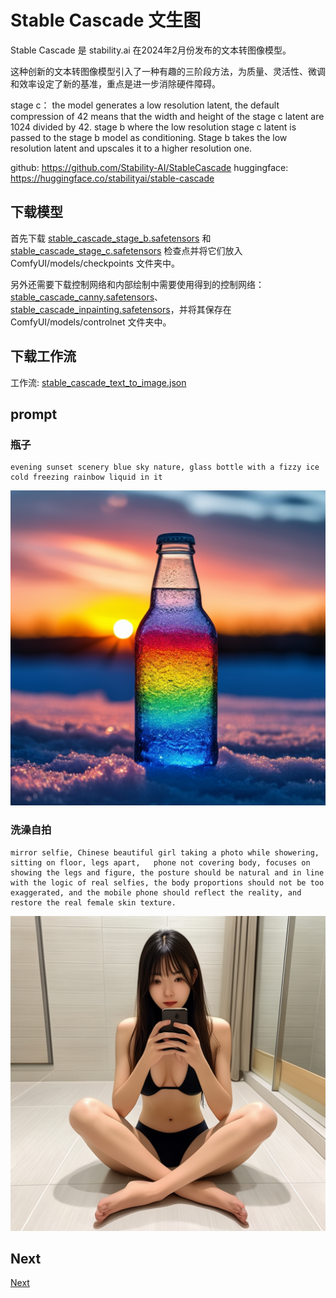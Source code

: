 # Stable Cascade 文生图

Stable Cascade 是 stability.ai 在2024年2月份发布的文本转图像模型。  

这种创新的文本转图像模型引入了一种有趣的三​​阶段方法，为质量、灵活性、微调和效率设定了新的基准，重点是进一步消除硬件障碍。


stage c： the model generates a low resolution latent, the default compression of 42 means that the width and height of the stage c latent are 1024 divided by 42.
stage b where the low resolution stage c latent is passed to the stage b model as conditioning. Stage b takes the low resolution latent and upscales it to a higher resolution one. 




github: https://github.com/Stability-AI/StableCascade
huggingface: https://huggingface.co/stabilityai/stable-cascade


## 下载模型

首先下载 [stable_cascade_stage_b.safetensors](https://huggingface.co/stabilityai/stable-cascade/resolve/main/comfyui_checkpoints/stable_cascade_stage_b.safetensors?download=true) 和 [stable_cascade_stage_c.safetensors](https://huggingface.co/stabilityai/stable-cascade/resolve/main/comfyui_checkpoints/stable_cascade_stage_c.safetensors?download=true) 检查点并将它们放入 ComfyUI/models/checkpoints 文件夹中。  


另外还需要下载控制网络和内部绘制中需要使用得到的控制网络：[stable_cascade_canny.safetensors](https://huggingface.co/stabilityai/stable-cascade/blob/main/controlnet/canny.safetensors)、[stable_cascade_inpainting.safetensors](https://huggingface.co/stabilityai/stable-cascade/blob/main/controlnet/inpainting.safetensors)，并将其保存在 ComfyUI/models/controlnet 文件夹中。


## 下载工作流


工作流: [stable_cascade_text_to_image.json](./stable_cascade_text_to_image.json)  


## prompt  



### 瓶子


```prompt
evening sunset scenery blue sky nature, glass bottle with a fizzy ice cold freezing rainbow liquid in it
```


![](./ComfyUI_01017_.png)


### 洗澡自拍


```prompt
mirror selfie, Chinese beautiful girl taking a photo while showering, sitting on floor, legs apart,   phone not covering body, focuses on showing the legs and figure, the posture should be natural and in line with the logic of real selfies, the body proportions should not be too exaggerated, and the mobile phone should reflect the reality, and restore the real female skin texture.
```


![](./ComfyUI_01024_.png)


## Next 

[Next](../04.SC-img2img/readme.md)
